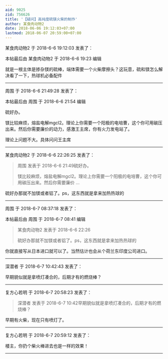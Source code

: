 ```yaml
---
aid: 9025
zid: 756626
title: '【疑问】高纯度硫镁火柴的制作'
author: 某食肉动物2
date: 2018-06-06 19:12:03+07:00
lastmod: 2018-06-07 20:59:00+07:00
---
```


某食肉动物2 于 2018-6-6 19:12:03 发表了：

本帖最后由 某食肉动物2 于 2018-6-6 19:23 编辑 

就是一根主体是掺杂镁的硫棒，端体需要一个火柴摩擦头？这玩意，硫和镁怎么解决看了一下，热球机必备配件

---------

周围 于 2018-6-6 21:49:28 发表了：

本帖最后由 周围 于 2018-6-6 21:54 编辑 

硫好办。

镁比较麻烦，熔盐电解mgcl2。理论上你需要一个阳极的电培曹，这个你可用碳压出来。然后你需要廉价的动力，感激王主席，你有火力发电站了。

理论上问题不大。具体问问王主席

---------

某食肉动物2 于 2018-6-6 22:26:25 发表了：

> 周围 发表于 2018-6-6 21:49硫好办。
> 
> 镁比较麻烦，熔盐电解mgcl2。理论上你需要一个阳极的电培曹，这个你可用碳压出来。然后你需要廉价 ...



硫好办那就不加镁或者铝了。ps，这东西就是拿来加热热球的

---------

周围 于 2018-6-7 08:37:18 发表了：

本帖最后由 周围 于 2018-6-7 08:41 编辑 


> 
> 某食肉动物2 发表于 2018-6-6 22:26
> 
> 硫好办那就不加镁或者铝了。ps，这东西就是拿来加热热球的



你就直接写从日本进口就可以了。当然估计也会从个荷兰东印度公司进口。

---------

深潜者 于 2018-6-7 10:42:43 发表了：

早期貌似就是拿喷灯凑合的，后期才有的燃烧棒？

---------

复方心若明 于 2018-6-7 20:58:23 发表了：

> 深潜者 发表于 2018-6-7 10:42早期貌似就是拿喷灯凑合的，后期才有的燃烧棒？



早期有火柴，现在只有喷灯了。

---------

复方心若明 于 2018-6-7 20:59:12 发表了：

楼主，你扔个柴火棒进去也是一样的效果！

---------


